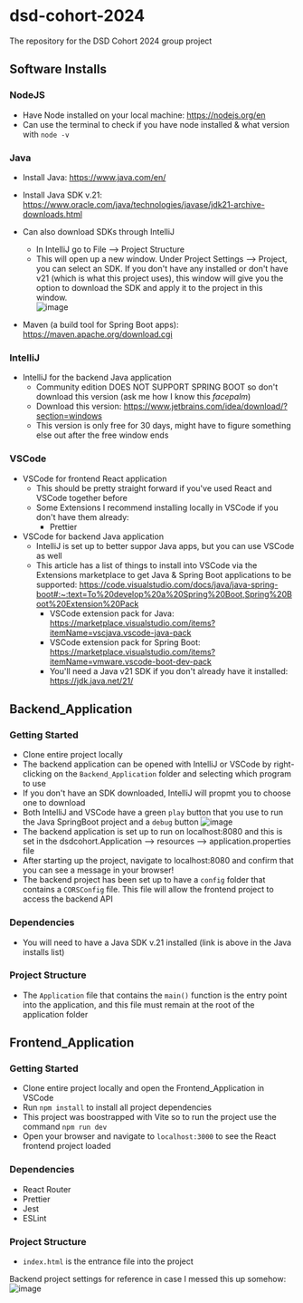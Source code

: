 # dsd-cohort-2024
The repository for the DSD Cohort 2024 group project

## Software Installs
### NodeJS
- Have Node installed on your local machine:  https://nodejs.org/en
- Can use the terminal to check if you have node installed & what version with `node -v`
### Java
 - Install Java: https://www.java.com/en/
 - Install Java SDK v.21: https://www.oracle.com/java/technologies/javase/jdk21-archive-downloads.html
 - Can also download SDKs through IntelliJ
     - In IntelliJ go to File --> Project Structure
     - This will open up a new window.  Under Project Settings --> Project, you can select an SDK.  If you don't have any installed or don't have v21 (which is what this project uses), this window will give you the option to download the SDK and apply it to the project in this window.   
![image](https://github.com/bethanyann/dsd-cohort-2024/assets/21211634/59c3a780-2c83-410b-b24a-2ad82a4e6fa8)

 - Maven (a build tool for Spring Boot apps): https://maven.apache.org/download.cgi
   
### IntelliJ
- IntelliJ for the backend Java application
    - Community edition DOES NOT SUPPORT SPRING BOOT so don't download this version (ask me how I know this *facepalm*)
    - Download this version: https://www.jetbrains.com/idea/download/?section=windows
    - This version is only free for 30 days, might have to figure something else out after the free window ends

### VSCode
- VSCode for frontend React application
    - This should be pretty straight forward if you've used React and VSCode together before
    - Some Extensions I recommend installing locally in VSCode if you don't have them already:
        -  Prettier
- VSCode for backend Java application
    - IntelliJ is set up to better suppor Java apps, but you can use VSCode as well
    - This article has a list of things to install into VSCode via the Extensions marketplace to get Java & Spring Boot applications to be supported:
      https://code.visualstudio.com/docs/java/java-spring-boot#:~:text=To%20develop%20a%20Spring%20Boot,Spring%20Boot%20Extension%20Pack
        - VSCode extension pack for Java: https://marketplace.visualstudio.com/items?itemName=vscjava.vscode-java-pack
        - VSCode extension pack for Spring Boot: https://marketplace.visualstudio.com/items?itemName=vmware.vscode-boot-dev-pack
        - You'll need a Java v21 SDK if you don't already have it installed:  https://jdk.java.net/21/

  

## Backend_Application
### Getting Started
- Clone entire project locally 
- The backend application can be opened with IntelliJ or VSCode by right-clicking on the `Backend_Application` folder and selecting which program to use
- If you don't have an SDK downloaded, IntelliJ will propmt you to choose one to download
- Both IntelliJ and VSCode have a green `play` button that you use to run the Java SpringBoot project and a `debug` button
![image](https://github.com/bethanyann/dsd-cohort-2024/assets/21211634/600c0b84-1ed5-40d3-8146-2b115e63fcc0)
- The backend application is set up to run on localhost:8080 and this is set in the dsdcohort.Application --> resources --> application.properties file
- After starting up the project, navigate to localhost:8080 and confirm that you can see a message in your browser! 
- The backend project has been set up to have a `config` folder that contains a `CORSConfig` file.  This file will allow the frontend project to access the backend API

### Dependencies
- You will need to have a Java SDK v.21 installed (link is above in the Java installs list)
### Project Structure
- The `Application` file that contains the `main()` function is the entry point into the application, and this file must remain at the root of the application folder

## Frontend_Application
### Getting Started
- Clone entire project locally and open the Frontend_Application in VSCode
- Run `npm install` to install all project dependencies
- This project was boostrapped with Vite so to run the project use the command `npm run dev`
- Open your browser and navigate to `localhost:3000` to see the React frontend project loaded
### Dependencies
- React Router
- Prettier
- Jest
- ESLint
### Project Structure
- `index.html` is the entrance file into the project



Backend project settings for reference in case I messed this up somehow: 
![image](https://github.com/bethanyann/dsd-cohort-2024/assets/21211634/3bd027c1-9877-401e-876f-bfd8dc3d41a7)
